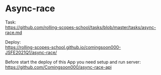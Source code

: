 # Async-race  

Task:  
https://github.com/rolling-scopes-school/tasks/blob/master/tasks/async-race.md  

Deploy:  
https://rolling-scopes-school.github.io/comingsoon000-JSFE2021Q1/async-race/  

Before start the deploy of this App you need setup and run server:  
https://github.com/Comingsoon000/async-race-api
